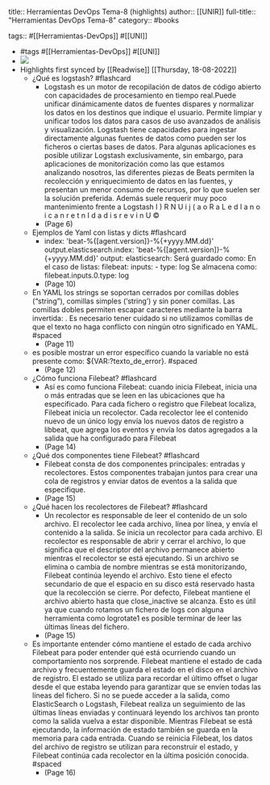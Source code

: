 title:: Herramientas DevOps Tema-8 (highlights)
author:: [[UNIR]]
full-title:: "Herramientas DevOps Tema-8"
category:: #books

tags:: #[[Herramientas-DevOps]] #[[UNI]]

- #tags #[[Herramientas-DevOps]] #[[UNI]]
- ![](https://readwise-assets.s3.amazonaws.com/media/uploaded_book_covers/profile_22942/422bbcda-c225-4b1b-bec0-f28c0c448c44.png)
- Highlights first synced by [[Readwise]] [[Thursday, 18-08-2022]]
	- ¿Qué es logstash? #flashcard
		- Logstash es un motor de recopilación de datos de código abierto con capacidades de procesamiento en tiempo real.Puede unificar dinámicamente datos de fuentes dispares y normalizar los datos en los destinos que indique el usuario. Permite limpiar y unificar todos los datos para casos de uso avanzados de análisis y visualización. Logstash  tiene  capacidades  para  ingestar  directamente  algunas  fuentes  de  datos como pueden ser los ficheros o ciertas bases de datos. Para algunas aplicaciones es posible  utilizar  Logstash  exclusivamente,  sin  embargo,  para  aplicaciones  de monitorización como las que estamos analizando nosotros, las diferentes piezas de Beats permiten la recolección y enriquecimiento de datos en las fuentes, y presentan un menor consumo de recursos, por lo que suelen ser la solución preferida. Además suele requerir muy poco mantenimiento frente a Logstash I ) R N U i j (  a o R a L  e d   l a n o i c a n r e t n I  d a d i s r e v i n U ©
		- (Page 6)
	- Ejemplos de Yaml con listas y dicts #flashcard
		- index: 'beat-%{[agent.version]}-%{+yyyy.MM.dd}'  output.elasticsearch.index: 'beat-%{[agent.version]}-%{+yyyy.MM.dd}' output:  elasticsearch: Será guardado como: En el caso de listas: filebeat:  inputs:  - type: log Se almacena como:       filebeat.inputs.0.type: log
		- (Page 10)
	- En  YAML  los  strings  se  soportan  cerrados  por  comillas  dobles  (“string”),  comillas simples  (‘string’)  y  sin  poner  comillas.  Las  comillas  dobles  permiten  escapar caracteres mediante la barra invertida: \. Es necesario tener cuidado si no utilizamos comillas de que el texto no haga conflicto con ningún otro significado en YAML. #spaced
		- (Page 11)
	- es posible mostrar un error específico cuando la variable no está presente como: ${VAR:?texto_de_error}. #spaced
		- (Page 12)
	- ¿Cómo funciona Filebeat? #flashcard
		- Así es como funciona Filebeat: cuando inicia Filebeat, inicia una o más entradas que se  leen  en  las  ubicaciones  que  ha  especificado.  Para  cada  fichero  o  registro  que Filebeat localiza, Filebeat inicia un recolector. Cada recolector lee el contenido nuevo de un único logy envía los nuevos datos de registro a libbeat, que agrega los eventos y envía los datos agregados a la salida que ha configurado para Filebeat
		- (Page 14)
	- ¿Qué dos componentes tiene Filebeat? #flashcard
		- Filebeat  consta  de  dos  componentes  principales:  entradas  y  recolectores.  Estos componentes  trabajan  juntos  para  crear  una  cola  de  registros  y  enviar  datos  de eventos a la salida que especifique.
		- (Page 15)
	- ¿Qué hacen los recolectores de Filebeat? #flashcard
		- Un recolector es responsable de leer el contenido de un solo archivo. El recolector lee cada archivo, línea por línea, y envía el contenido a la salida. Se inicia un recolector para cada archivo. El recolector es responsable de abrir y cerrar el archivo, lo que significa que el descriptor del archivo permanece abierto mientras el recolector se está  ejecutando.  Si  un  archivo  se  elimina  o  cambia  de  nombre  mientras  se  está monitorizando, Filebeat continúa leyendo el archivo. Esto tiene el efecto secundario de que el espacio en su disco está reservado hasta que la recolección se cierre. Por defecto,  Filebeat  mantiene  el  archivo  abierto  hasta  que  close_inactive  se  alcanza. Esto es útil ya que cuando rotamos un fichero de logs con alguna herramienta como logrotate1 es posible terminar de leer las últimas líneas del fichero.
		- (Page 15)
	- Es importante entender cómo mantiene el estado de cada archivo Filebeat para poder entender qué está ocurriendo cuando un comportamiento nos sorprende. Filebeat mantiene el estado de cada archivo y frecuentemente guarda el estado en el disco en el archivo de registro. El estado se utiliza para recordar el último offset o lugar desde el que estaba leyendo para garantizar que se envíen todas las líneas del fichero. Si no se puede acceder a la salida, como  ElasticSearch o Logstash, Filebeat realiza  un  seguimiento  de  las  últimas  líneas  enviadas  y  continuará  leyendo  los archivos tan pronto como la salida vuelva a estar disponible. Mientras Filebeat se está ejecutando, la información de estado también se guarda en la memoria para cada entrada. Cuando se reinicia Filebeat, los datos del archivo de registro se utilizan para reconstruir  el  estado,  y  Filebeat  continúa  cada  recolector  en  la  última  posición conocida. #spaced
		- (Page 16)